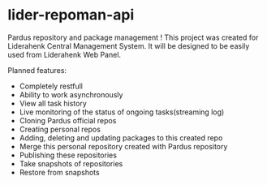 # lider-repoman-api
Pardus repository and package management !
This project was created for Liderahenk Central Management System. It will be designed to be easily used from Liderahenk Web Panel.

Planned features:
* Completely restfull
* Ability to work asynchronously
* View all task history
* Live monitoring of the status of ongoing tasks(streaming log)
* Cloning Pardus official repos
* Creating personal repos
* Adding, deleting and updating packages to this created repo
* Merge this personal repository created with Pardus repository
* Publishing these repositories
* Take snapshots of repositories
* Restore from snapshots